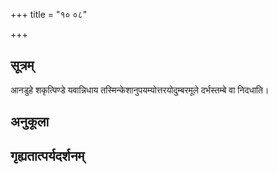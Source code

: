 +++
title = "१० ०८"

+++
## सूत्रम्
आनडुहे शकृत्पिण्डे यवान्निधाय तस्मिन्केशानुपयम्योत्तरयोदुम्बरमूले दर्भस्तम्बे वा निदधाति।
## अनुकूला

## गृह्यतात्पर्यदर्शनम्

